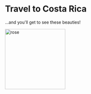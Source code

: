 <!DOCTYPE html>
<html>
  <head>
    <meta charset="utf-8">
    <title>Project: Travel webpage</title>
   </head>
   <body>
    <h1>Travel to Costa Rica</h1>
    <p>...and you'll get to see these beauties!</p>
    <img scr="https://upload.wikimedia.org/wikipedia/commons/8/8b/Rose_flower.jpg" alt="rose" width="200"/>
   </body>
  </html>
